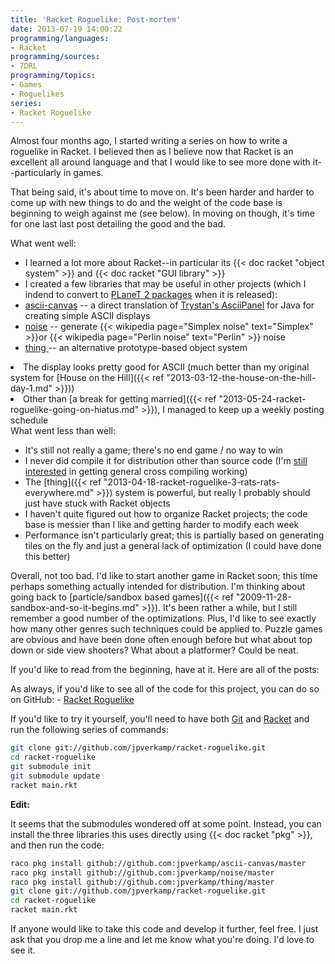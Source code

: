 ```yaml
---
title: 'Racket Roguelike: Post-mortem'
date: 2013-07-19 14:00:22
programming/languages:
- Racket
programming/sources:
- 7DRL
programming/topics:
- Games
- Roguelikes
series:
- Racket Roguelike
---
```

Almost four months ago, I started writing a series on how to write a roguelike in Racket. I believed then as I believe now that Racket is an excellent all around language and that I would like to see more done with it--particularly in games.

<!--more-->

That being said, it's about time to move on. It's been harder and harder to come up with new things to do and the weight of the code base is beginning to weigh against me (see below). In moving on though, it's time for one last last post detailing the good and the bad.

What went well:

* I learned a lot more about Racket--in particular its {{< doc racket "object system" >}} and {{< doc racket "GUI library" >}}
* I created a few libraries that may be useful in other projects (which I indend to convert to [PLaneT 2 packages](http://planet.racket-lang.org/) when it is released): 
* [ascii-canvas](https://github.com/jpverkamp/ascii-canvas) \-- a direct translation of [Trystan's AsciiPanel](https://github.com/trystan/AsciiPanel) for Java for creating simple ASCII displays
* [noise](https://github.com/jpverkamp/noise) \-- generate {{< wikipedia page="Simplex noise" text="Simplex" >}}or {{< wikipedia page="Perlin noise" text="Perlin" >}} noise
* [thing ](https://github.com/jpverkamp/thing)\-- an alternative prototype-based object system

</li>
	<li>The display looks pretty good for ASCII (much better than my original system for [House on the Hill]({{< ref "2013-03-12-the-house-on-the-hill-day-1.md" >}}))</li>
	<li>Other than [a break for getting married]({{< ref "2013-05-24-racket-roguelike-going-on-hiatus.md" >}}), I managed to keep up a weekly posting schedule</li>
</ul>
What went less than well:

* It's still not really a game; there's no end game / no way to win
* I never did compile it for distribution other than source code (I'm [still interested](https://groups.google.com/forum/#!topic/racket-users/LLB6oV1VsPo) in getting general cross compiling working)
* The [thing]({{< ref "2013-04-18-racket-roguelike-3-rats-rats-everywhere.md" >}}) system is powerful, but really I probably should just have stuck with Racket objects
* I haven't quite figured out how to organize Racket projects; the code base is messier than I like and getting harder to modify each week
* Performance isn't particularly great; this is partially based on generating tiles on the fly and just a general lack of optimization (I could have done this better)

Overall, not too bad. I'd like to start another game in Racket soon; this time perhaps something actually intended for distribution. I'm thinking about going back to [particle/sandbox based games]({{< ref "2009-11-28-sandbox-and-so-it-begins.md" >}}). It's been rather a while, but I still remember a good number of the optimizations. Plus, I'd like to see exactly how many other genres such techniques could be applied to. Puzzle games are obvious and have been done often enough before but what about top down or side view shooters? What about a platformer? Could be neat.

If you'd like to read from the beginning, have at it. Here are all of the posts:



As always, if you'd like to see all of the code for this project, you can do so on GitHub:
- <a title="Racket Roguelike on GitHub" href="https://github.com/jpverkamp/racket-roguelike">Racket Roguelike</a>

If you'd like to try it yourself, you'll need to have both <a href="http://git-scm.com/">Git</a> and <a href="http://racket-lang.org/">Racket</a> and run the following series of commands:

```bash
git clone git://github.com/jpverkamp/racket-roguelike.git
cd racket-roguelike
git submodule init
git submodule update
racket main.rkt
```

**Edit:**

It seems that the submodules wondered off at some point. Instead, you can install the three libraries this uses directly using {{< doc racket "pkg" >}}, and then run the code:

```bash
raco pkg install github://github.com:jpverkamp/ascii-canvas/master
raco pkg install github://github.com:jpverkamp/noise/master
raco pkg install github://github.com:jpverkamp/thing/master
git clone git://github.com/jpverkamp/racket-roguelike.git
cd racket-roguelike
racket main.rkt
```

If anyone would like to take this code and develop it further, feel free. I just ask that you drop me a line and let me know what you're doing. I'd love to see it.
